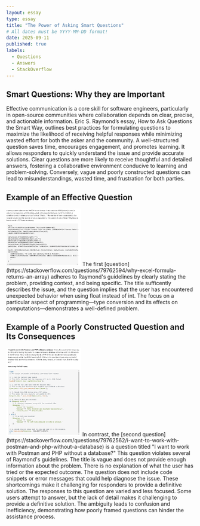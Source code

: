 ```yaml
---
layout: essay
type: essay
title: "The Power of Asking Smart Questions"
# All dates must be YYYY-MM-DD format!
date: 2025-09-11
published: true
labels:
  - Questions
  - Answers
  - StackOverflow
---
```


## Smart Questions: Why they are Important

Effective communication is a core skill for software engineers, particularly in open-source communities where collaboration depends on clear, precise, and actionable information. Eric S. Raymond’s essay, How to Ask Questions the Smart Way, outlines best practices for formulating questions to maximize the likelihood of receiving helpful responses while minimizing wasted effort for both the asker and the community. A well-structured question saves time, encourages engagement, and promotes learning. It allows responders to quickly understand the issue and provide accurate solutions. Clear questions are more likely to receive thoughtful and detailed answers, fostering a collaborative environment conducive to learning and problem-solving. Conversely, vague and poorly constructed questions can lead to misunderstandings, wasted time, and frustration for both parties.

## Example of an Effective Question
<img width="200px" class="rounded float-start pe-4" src="../img/smart-questions/good_question.png">
The first [question](https://stackoverflow.com/questions/79762594/why-excel-formula-returns-an-array) adheres to Raymond's guidelines by clearly stating the problem, providing context, and being specific. The title sufficently describes the issue, and the question implies that the user has encountered unexpected behavior when using float instead of int. The focus on a particular aspect of programming—type conversion and its effects on computations—demonstrates a well-defined problem. 

## Example of a Poorly Constructed Question and Its Consequences
<img width="200px" class="rounded float-start pe-4" src="../img/smart-questions/bad_question.png">
In contrast, the [second question](https://stackoverflow.com/questions/79762562/i-want-to-work-with-postman-and-php-without-a-database) is a question titled "I want to work with Postman and PHP without a database?" This question violates several of Raymond's guidelines. The title is vague and does not provide enough information about the problem. There is no explanation of what the user has tried or the expected outcome. The question does not include code snippets or error messages that could help diagnose the issue. These shortcomings make it challenging for responders to provide a definitive solution. The responses to this question are varied and less focused. Some users attempt to answer, but the lack of detail makes it challenging to provide a definitive solution. The ambiguity leads to confusion and inefficiency, demonstrating how poorly framed questions can hinder the assistance process.

